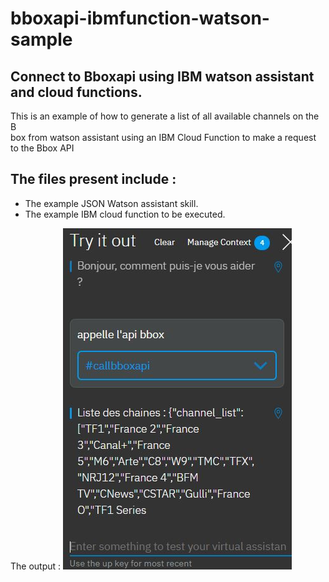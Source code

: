 
# bboxapi-ibmfunction-watson-sample

## Connect to Bboxapi using IBM watson assistant and cloud functions.
This is an example of how to generate a list of all available channels on the B\
box from watson assistant using an IBM Cloud Function to make a request to the Bbox API

## The files  present include :
* The example JSON Watson assistant skill.
* The example IBM cloud function	to be executed.

The output :
![](result.jpg?raw=true)
